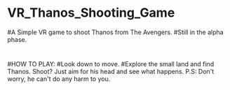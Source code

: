 # VR_Thanos_Shooting_Game
#A Simple VR game to shoot Thanos from The Avengers.
#Still in the alpha phase.
#
#HOW TO PLAY:
#Look down to move.
#Explore the small land and find Thanos.
Shoot?
Just aim for his head and see what happens.
P.S: Don't worry, he can't do any harm to you.
